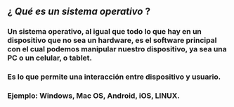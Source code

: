 ## **$¿$ $Qué$ $es$ $un$ $sistema$ $operativo$ $?$**
### Un sistema operativo, al igual que todo lo que hay en un dispositivo que no sea un hardware, es el software principal con el cual podemos manipular nuestro dispositivo, ya sea una PC o un celular, o tablet.

### Es lo que permite una interacción entre dispositivo y usuario.
### Ejemplo: Windows, Mac OS, Android, iOS, LINUX.
# 
